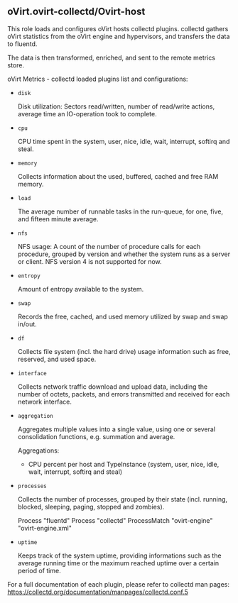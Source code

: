 ## oVirt.ovirt-collectd/Ovirt-host

This role loads and configures oVirt hosts collectd plugins.
collectd gathers oVirt statistics from the oVirt engine and hypervisors, and transfers the data to fluentd.

The data is then transformed, enriched, and sent to the remote metrics store.

oVirt Metrics - collectd loaded plugins list and configurations:

- `disk`

  Disk utilization: Sectors read/written, number of read/write actions, average time an IO-operation took to complete.

- `cpu`

  CPU time spent in the system, user, nice, idle, wait, interrupt, softirq and steal.

- `memory`

  Collects information about the used, buffered, cached and free RAM memory.

- `load`

  The average number of runnable tasks in the run-queue, for one, five, and fifteen minute average.

- `nfs`

  NFS usage: A count of the number of procedure calls for each procedure,
  grouped by version and whether the system runs as a server or client.
  NFS version 4 is not supported for now.

- `entropy`

  Amount of entropy available to the system.

- `swap`

  Records the free, cached, and used memory utilized by swap and swap in/out.

- `df`

  Collects file system (incl. the hard drive) usage information such as free, reserved, and used space.

- `interface`

  Collects network traffic download and upload data, including the number of octets, packets, and errors
  transmitted and received for each network interface.

- `aggregation`

  Aggregates multiple values into a single value, using one or several consolidation functions,
  e.g. summation and average.

  Aggregations:

  - CPU percent per host and TypeInstance (system, user, nice, idle, wait, interrupt, softirq and steal)

- `processes`

  Collects the number of processes, grouped by their state
  (incl. running, blocked, sleeping, paging, stopped and zombies).

  Process "fluentd"
  Process "collectd"
  ProcessMatch "ovirt-engine" "ovirt-engine\.xml"

- `uptime`

  Keeps track of the system uptime, providing informations such as the average running time or
  the maximum reached uptime over a certain period of time.


For a full documentation of each plugin, please refer to collectd man pages:
<https://collectd.org/documentation/manpages/collectd.conf.5>
